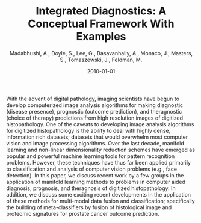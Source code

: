 ﻿---
title: "Integrated Diagnostics: A Conceptual Framework With Examples"
author: Madabhushi, A., Doyle, S., Lee, G., Basavanhally, A., Monaco, J., Masters, S., Tomaszewski, J., Feldman, M.
status: Published
type: journal
citation: "Integrated Diagnostics: A Conceptual Framework With Examples, <em>Clinical Chemistry and Laboratory Medicine</em>, <b>48</b>(7), 2010"
comments: no
doi: 10.1515/CCLM.2010.193
date: 2010-01-01
publishdate: 2010-01-01
---

With the advent of digital pathology, imaging scientists have begun to develop computerized image analysis algorithms for making diagnostic (disease presence), prognostic (outcome prediction), and theragnostic (choice of therapy) predictions from high resolution images of digitized histopathology. One of the caveats to developing image analysis algorithms for digitized histopathology is the ability to deal with highly dense, information rich datasets; datasets that would overwhelm most computer vision and image processing algorithms. Over the last decade, manifold learning and non-linear dimensionality reduction schemes have emerged as popular and powerful machine learning tools for pattern recognition problems. However, these techniques have thus far been applied primarily to classification and analysis of computer vision problems (e.g., face detection). In this paper, we discuss recent work by a few groups in the application of manifold learning methods to problems in computer aided diagnosis, prognosis, and theragnosis of digitized histopathology. In addition, we discuss some exciting recent developments in the application of these methods for multi-modal data fusion and classification; specifically the building of meta-classifiers by fusion of histological image and proteomic signatures for prostate cancer outcome prediction.
